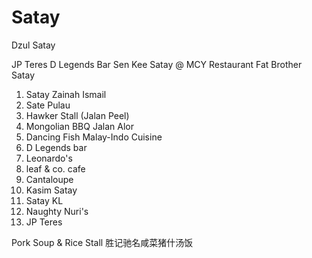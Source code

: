 

# Satay

Dzul Satay

JP Teres
D Legends Bar
Sen Kee Satay @ MCY Restaurant
Fat Brother Satay


1. Satay Zainah Ismail
2. Sate Pulau
3. Hawker Stall (Jalan Peel)
4. Mongolian BBQ Jalan Alor
5. Dancing Fish Malay-Indo Cuisine
6. D Legends bar
7. Leonardo's
9. leaf & co. cafe
10. Cantaloupe
11. Kasim Satay
13. Satay KL
14. Naughty Nuri's
15. JP Teres

Pork Soup & Rice Stall 胜记驰名咸菜猪什汤饭
